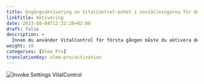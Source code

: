 ```yaml
---
title: Engångsaktivering av VitalControl-enhet i inställningarna för den automatiska mataren
linkTitle: Aktivering
date: 2023-08-04T12:32:28+02:00
draft: false
description: >
  Innan du använder VitalControl för första gången måste du aktivera den en gång i inställningarna för Alma Pro-mataren.
weight: 10
categories: [Alma Pro]
translationKey: alma-pro/activation
---
```


![Invoke Settings VitalControl](../images/open-settings-vitalcontrol.png "Öppna inställningsmenyn VitalControl")
